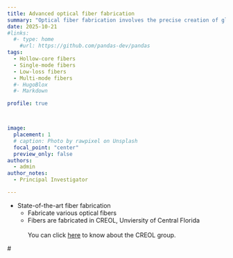 ```yaml
---
title: Advanced optical fiber fabrication
summary: "Optical fiber fabrication involves the precise creation of glass fibers that guide light with minimal loss. Using advanced techniques such as chemical vapor deposition and fiber drawing, high-purity silica preforms are heated and stretched into thin, flexible fibers that form the backbone of modern communication, sensing, and photonic technologies."
date: 2025-10-21
#links:
  #- type: home
    #url: https://github.com/pandas-dev/pandas
tags:
  - Hollow-core fibers
  - Single-mode fibers
  - Low-loss fibers
  - Multi-mode fibers
  #- HugoBlox
  #- Markdown

profile: true



image:
  placement: 1
  # caption: Photo by rawpixel on Unsplash
  focal_point: "center"
  preview_only: false
authors:
  - admin
author_notes:
  - Principal Investigator

---
```


- State-of-the-art fiber fabrication
  - Fabricate various optical fibers
  - Fibers are fabricated in CREOL, Unviersity of Central Florida
  <br><br>
You can click [here](https://creol.ucf.edu/person/rodrigo-amezcua-correa/) to know about the CREOL group.

#<!--more-->
